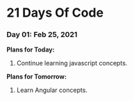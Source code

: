 # 21 Days Of Code

### Day 01: Feb 25, 2021

**Plans for Today:**

1. Continue learning javascript concepts.

**Plans for Tomorrow:**

1. Learn Angular concepts.
